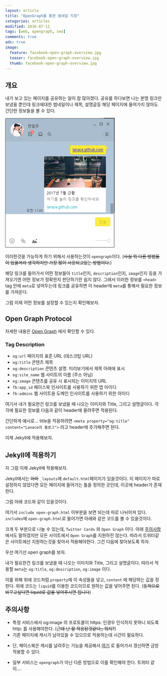 ```yaml
---
layout: article
title: "OpenGraph를 통한 썸네일 지정"
categories: articles
modified: 2016-07-11
tags: [web, opengraph, seo]
comments: true
ads: true
image:
  feature: facebook-open-graph-overview.jpg
  teaser: facebook-open-graph-overview.jpg
  thumb: facebook-open-graph-overview.jpg
---
```


## 개요

내가 보고 있는 페이지를 공유하는 일이 참 많아졌다.
공유를 하다보면 나는 분명 링크만 보냈을 뿐인데 링크에대한 썸네일이나 제목, 설명글등 해당 페이지에 들어가지 않아도 간단한 정보들을 볼 수 있다. 

![카카오톡 썸네일](/images/thumb_kakao.png)

이러한것을 가능하게 하기 위해서 사용하는것이 `opengraph`이다. 
(~~사실 뭐 다른 방법들이 있을꺼라 생각하지만 가장 많이 사용되고있는 방법이다.~~)

해당 링크를 들어가서 어떤 정보들이 `title`인지, `description`인지, `image`인지 등을 가져오기엔 어떤 정보가 정확한지 판단하기란 쉽지 않다. 
그래서 이러한 정보를 `<head>` tag 안에 `meta`로 넣어두는데 링크를 공유하면 이 header에 `meta`를 통해서 필요한 정보를 가져온다.

그럼 이제 어떤 정보를 설정할 수 있는지 확인해보자.

## Open Graph Protocol

자세한 내용은 [Open Graph](http://ogp.me/) 에서 확인할 수 있다.

### Tag	Description

- `og:url`	페이지의 표준 URL (데스크탑 URL)
- `og:title`	콘텐츠 제목
- `og:description`	콘텐츠 설명. 미리보기에서 제목 아래에 표시
- `og:site_name`	웹 사이트의 이름 (주소 아님)
- `og:image`	콘텐츠를 공유 시 표시되는 이미지의 URL
- `fb:app_id`	페이스북 인사이트를 사용하기 위한 앱 아이디
- `fb:admins`	웹 사이트용 도메인 인사이트를 사용하기 위한 아이디

여기서 내가 필요한건 링크를 보냈을 때 나오는 이미지와 Title, 그리고 설명글이다.
각각에 필요한 정보를 다음과 같이 header에 올려주면 적용된다.

간단하게 예시로... title을 적용하려면 `<meta property="og:title" content="Lanace의 블로그">` 라고 header에 추가해주면 된다.

이제 Jekyll에 적용해보자.

## Jekyll에 적용하기

자 그럼 이제 Jekyll에 적용해보자. 

Jekyll에서는 ~~아마~~ `_layouts`에 `default.html`페이지가 있을것이다. 이 페이지가 따로 설정하지 않았다면 모든 페이지에 들어가는 틀을 정의한 곳인데, 이곳에 header가 존재한다.

그럼 아래 코드와 같이 있을것이다.

<script src="https://gist.github.com/Lanace/ee6897c33b38de4b58662da08e1c6d0a.js"></script>

여기서 `include open-graph.html` 이부분을 보면 되는데 따로 나뉘어져 있다.
`includes`에 `open-graph.html`로 들어가면 아래와 같은 코드를 볼 수 있을것이다. 

<script src="https://gist.github.com/Lanace/e7a34a48aa82e62eb10ec11b1fb183c4.js"></script>

크게 두 부분으로 나눌 수 있는데, `Twitter Cards` 와 `Open Graph` 이다.
아래 [주의사항](#주의사항) 에서도 말하겠지만 모든 사이트에서 `Open Graph`를 지원하진 않는다. 따라서 트위터같은 사이트에선 지원하는것을 찾아서 적용해야한다. 그건 다음에 찾아보도록 하자.

우선 여기선 open graph를 보자.

내가 필요한건 링크를 보냈을 때 나오는 이미지와 Title, 그리고 설명글이다.
따라서 적용할 `meta`는 `og:title`, `og:description`, `og:image` 이다.

이를 위해 위에 코드처럼 `property`에 이 속성들을 넣고, `content` 에 해당하는 값을 정한다. 위에 코드는 `liquid`를 이용한 코드이므로 원하는 값을 넣어주면 된다.
(~~동적으로 바꾸고싶다면 liquid로 값을 넣어주시면 됩니다~~)

## 주의사항

* 특정 서비스에서 og:image 의 프로토콜이 https: 인경우 인식하지 못하니 되도록 http: 를 사용해야한다. (~~근데 난 잘 적용된것같다;; 뭐지?~~)
* 기존 페이지에 캐시가 남아있을 수 있으므로 적용하는데 시간이 필요하다. 
 - 단, 페이스북은 캐시를 날려주는 기능을 제공해서 [여기](http://developers.facebook.com/tools/lint/) 로 들어가서 갱신하면 금방 적용할 수 있다.
* 일부 서비스는 `opengraph`가 아닌 다른 방법으로 이를 확인해야 한다. 트위터 같이....
